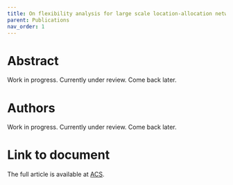 ```yaml
---
title: On flexibility analysis for large scale location-allocation networks
parent: Publications
nav_order: 1
---
```


# Abstract

Work in progress. Currently under review. Come back later.

# Authors
Work in progress. Currently under review. Come back later.

# Link to document

The full article is available at [ACS](https://doi.org/10.1021/acs.energyfuels.4c04775).